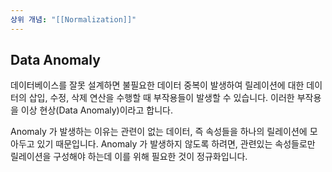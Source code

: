```yaml
---
상위 개념: "[[Normalization]]"
---
```

## Data Anomaly
데이터베이스를 잘못 설계하면 불필요한 데이터 중복이 발생하여 릴레이션에 대한 데이터의 삽입, 수정, 삭제 연산을 수행할 때 부작용들이 발생할 수 있습니다. 이러한 부작용을 이상 현상(Data Anomaly)이라고 합니다. 

Anomaly 가 발생하는 이유는 관련이 없는 데이터, 즉 속성들을 하나의 릴레이션에 모아두고 있기 때문입니다. Anomaly 가 발생하지 않도록 하려면, 관련있는 속성들로만 릴레이션을 구성해야 하는데 이를 위해 필요한 것이 정규화입니다.